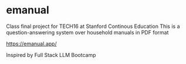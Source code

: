 # emanual

Class final project for TECH16 at Stanford Continous Education
This is a question-answering system over household manuals in PDF format

https://emanual.app/

Inspired by Full Stack LLM Bootcamp
